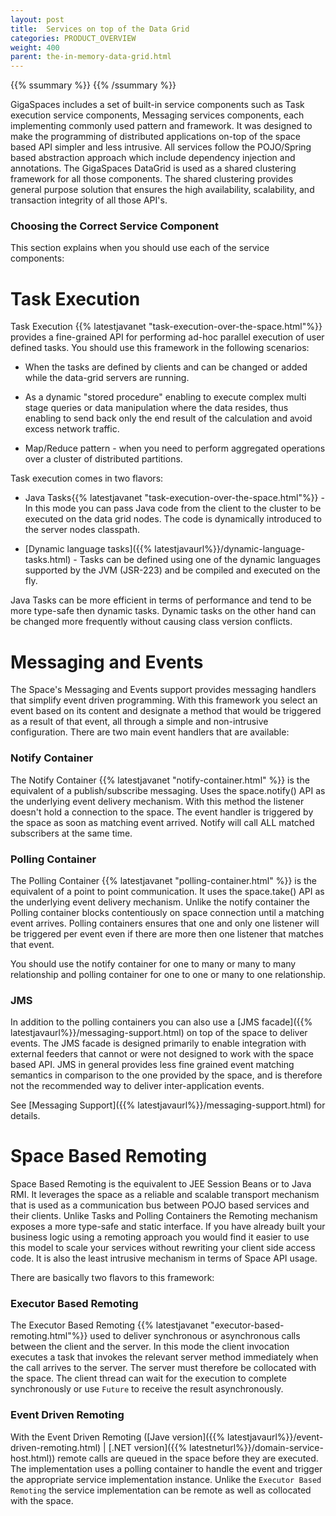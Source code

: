 ```yaml
---
layout: post
title:  Services on top of the Data Grid
categories: PRODUCT_OVERVIEW
weight: 400
parent: the-in-memory-data-grid.html
---
```




{{%  ssummary   %}}  {{%  /ssummary %}}



GigaSpaces includes a set of built-in service components such as Task execution service components, Messaging services components, each implementing commonly used pattern and framework. It was designed to make the programming of distributed applications on-top of the space based API simpler and less intrusive.  All services follow the POJO/Spring based abstraction approach which include dependency injection and annotations. The GigaSpaces DataGrid is used as a shared clustering framework for all those components. The shared clustering provides general purpose solution that ensures the high availability, scalability, and transaction integrity of all those API's.

### Choosing the Correct Service Component

This section explains when you should use each of the service components:

# Task Execution


Task Execution {{% latestjavanet "task-execution-over-the-space.html"%}} provides a fine-grained API for performing ad-hoc parallel execution of user defined tasks. You should use this framework in the following scenarios:

- When the tasks are defined by clients and can be changed or added while the data-grid servers are running.

- As a dynamic "stored procedure" enabling to execute complex multi stage queries or data manipulation where the data resides, thus enabling to send back only the end result of the calculation and avoid excess network traffic.

- Map/Reduce pattern - when you need to perform aggregated operations over a cluster of distributed partitions.


Task execution comes in two flavors:

- Java Tasks{{% latestjavanet "task-execution-over-the-space.html"%}} - In this mode you can pass Java code from the client to the cluster to be executed on the data grid nodes. The code is dynamically introduced to the server nodes classpath.

- [Dynamic language tasks]({{% latestjavaurl%}}/dynamic-language-tasks.html) - Tasks can be defined using one of the dynamic languages supported by the JVM (JSR-223) and be compiled and executed on the fly.

Java Tasks can be more efficient in terms of performance and tend to be more type-safe then dynamic tasks. Dynamic tasks on the other hand can be changed more frequently without causing class version conflicts.



# Messaging and Events

The Space's Messaging and Events support provides messaging handlers that simplify event driven programming. With this framework you select an event based on its content and designate a method that would be triggered as a result of that event, all through a simple and non-intrusive configuration. There are two main event handlers that are available:

### Notify Container


The Notify Container {{% latestjavanet "notify-container.html" %}}  is the equivalent of a publish/subscribe messaging. Uses the space.notify() API as the underlying event delivery mechanism. With this method the listener doesn't hold a connection to the space. The event handler is triggered by the space as soon as matching event arrived. Notify will call ALL matched subscribers at the same time.



### Polling Container

The Polling Container {{% latestjavanet "polling-container.html" %}}  is the equivalent of a point to point communication. It uses the space.take() API as the underlying event delivery mechanism. Unlike the notify container the Polling container blocks contentiously on space connection until a matching event arrives. Polling containers ensures that one and only one listener will be triggered per event even if there are more then one listener that matches that event.


You should use the notify container for one to many or many to many relationship and polling container for one to one or many to one relationship.

### JMS

In addition to the polling containers you can also use a [JMS facade]({{% latestjavaurl%}}/messaging-support.html) on top of the space to deliver events. The JMS facade is designed primarily to enable integration with external feeders that cannot or were not designed to work with the space based API. JMS in general provides less fine grained event matching semantics in comparison to the one provided by the space, and is therefore not the recommended way to deliver inter-application events.

See [Messaging Support]({{% latestjavaurl%}}/messaging-support.html) for details.

# Space Based Remoting

Space Based Remoting is the equivalent to JEE Session Beans or to Java RMI. It leverages the space as a reliable and scalable transport mechanism that is used as a communication bus between POJO based services and their clients. Unlike Tasks and Polling Containers the Remoting mechanism exposes a more type-safe and static interface. If you have already built your business logic using a remoting approach you would find it easier to use this model to scale your services without rewriting your client side access code. It is also the least intrusive mechanism in terms of Space API usage.

There are basically two flavors to this framework:

### Executor Based Remoting


The Executor Based Remoting {{% latestjavanet "executor-based-remoting.html"%}} used to deliver synchronous or asynchronous calls between the client and the server. In this mode the client invocation executes a task that invokes the relevant server method immediately when the call arrives to the server. The server must therefore be collocated with the space.
The client thread can wait for the execution to complete synchronously or use `Future` to receive the result asynchronously.


### Event Driven Remoting

With the Event Driven Remoting ([Jave version]({{% latestjavaurl%}}/event-driven-remoting.html) \| [.NET version]({{% latestneturl%}}/domain-service-host.html)) remote calls are queued in the space before they are executed. The implementation uses a polling container to handle the event and trigger the appropriate service implementation instance. Unlike the `Executor Based Remoting` the service implementation can be remote as well as collocated with the space.
